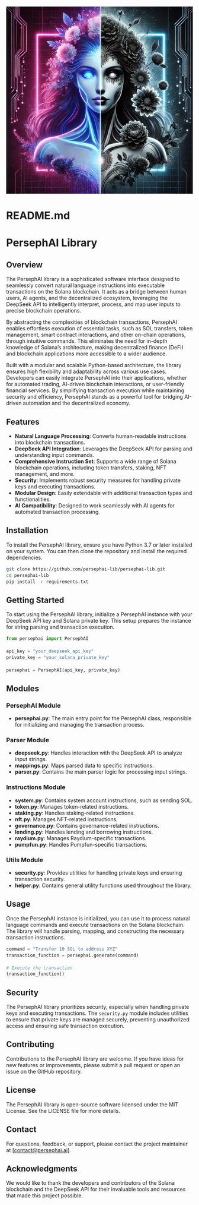 ![PersephAI-lib](persephai.jpg)

# README.md

# PersephAI Library

## Overview

The PersephAI library is a sophisticated software interface designed to seamlessly convert natural language instructions into executable transactions on the Solana blockchain. It acts as a bridge between human users, AI agents, and the decentralized ecosystem, leveraging the DeepSeek API to intelligently interpret, process, and map user inputs to precise blockchain operations.

By abstracting the complexities of blockchain transactions, PersephAI enables effortless execution of essential tasks, such as SOL transfers, token management, smart contract interactions, and other on-chain operations, through intuitive commands. This eliminates the need for in-depth knowledge of Solana’s architecture, making decentralized finance (DeFi) and blockchain applications more accessible to a wider audience.

Built with a modular and scalable Python-based architecture, the library ensures high flexibility and adaptability across various use cases. Developers can easily integrate PersephAI into their applications, whether for automated trading, AI-driven blockchain interactions, or user-friendly financial services. By simplifying transaction execution while maintaining security and efficiency, PersephAI stands as a powerful tool for bridging AI-driven automation and the decentralized economy.

## Features

- **Natural Language Processing**: Converts human-readable instructions into blockchain transactions.
- **DeepSeek API Integration**: Leverages the DeepSeek API for parsing and understanding input commands.
- **Comprehensive Instruction Set**: Supports a wide range of Solana blockchain operations, including token transfers, staking, NFT management, and more.
- **Security**: Implements robust security measures for handling private keys and executing transactions.
- **Modular Design**: Easily extendable with additional transaction types and functionalities.
- **AI Compatibility**: Designed to work seamlessly with AI agents for automated transaction processing.

## Installation

To install the PersephAI library, ensure you have Python 3.7 or later installed on your system. You can then clone the repository and install the required dependencies.

```bash
git clone https://github.com/persephai-lib/persephai-lib.git
cd persephai-lib
pip install -r requirements.txt
```

## Getting Started

To start using the PersephAI library, initialize a PersephAI instance with your DeepSeek API key and Solana private key. This setup prepares the instance for string parsing and transaction execution.

```python
from persephai import PersephAI

api_key = "your_deepseek_api_key"
private_key = "your_solana_private_key"

persephai = PersephAI(api_key, private_key)
```

## Modules

### PersephAI Module

- **persephai.py**: The main entry point for the PersephAI class, responsible for initializing and managing the transaction process.

### Parser Module

- **deepseek.py**: Handles interaction with the DeepSeek API to analyze input strings.
- **mappings.py**: Maps parsed data to specific instructions.
- **parser.py**: Contains the main parser logic for processing input strings.

### Instructions Module

- **system.py**: Contains system account instructions, such as sending SOL.
- **token.py**: Manages token-related instructions.
- **staking.py**: Handles staking-related instructions.
- **nft.py**: Manages NFT-related instructions.
- **governance.py**: Contains governance-related instructions.
- **lending.py**: Handles lending and borrowing instructions.
- **raydium.py**: Manages Raydium-specific transactions.
- **pumpfun.py**: Handles Pumpfun-specific transactions.

### Utils Module

- **security.py**: Provides utilities for handling private keys and ensuring transaction security.
- **helper.py**: Contains general utility functions used throughout the library.

## Usage

Once the PersephAI instance is initialized, you can use it to process natural language commands and execute transactions on the Solana blockchain. The library will handle parsing, mapping, and constructing the necessary transaction instructions.

```python
command = "Transfer 10 SOL to address XYZ"
transaction_function = persephai.generate(command)

# Execute the transaction
transaction_function()
```

## Security

The PersephAI library prioritizes security, especially when handling private keys and executing transactions. The `security.py` module includes utilities to ensure that private keys are managed securely, preventing unauthorized access and ensuring safe transaction execution.

## Contributing

Contributions to the PersephAI library are welcome. If you have ideas for new features or improvements, please submit a pull request or open an issue on the GitHub repository.

## License

The PersephAI library is open-source software licensed under the MIT License. See the LICENSE file for more details.

## Contact

For questions, feedback, or support, please contact the project maintainer at [contact@persephai.ai].

## Acknowledgments

We would like to thank the developers and contributors of the Solana blockchain and the DeepSeek API for their invaluable tools and resources that made this project possible.
